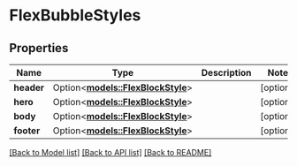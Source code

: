 # FlexBubbleStyles

## Properties

Name | Type | Description | Notes
------------ | ------------- | ------------- | -------------
**header** | Option<[**models::FlexBlockStyle**](FlexBlockStyle.md)> |  | [optional]
**hero** | Option<[**models::FlexBlockStyle**](FlexBlockStyle.md)> |  | [optional]
**body** | Option<[**models::FlexBlockStyle**](FlexBlockStyle.md)> |  | [optional]
**footer** | Option<[**models::FlexBlockStyle**](FlexBlockStyle.md)> |  | [optional]

[[Back to Model list]](../README.md#documentation-for-models) [[Back to API list]](../README.md#documentation-for-api-endpoints) [[Back to README]](../README.md)


